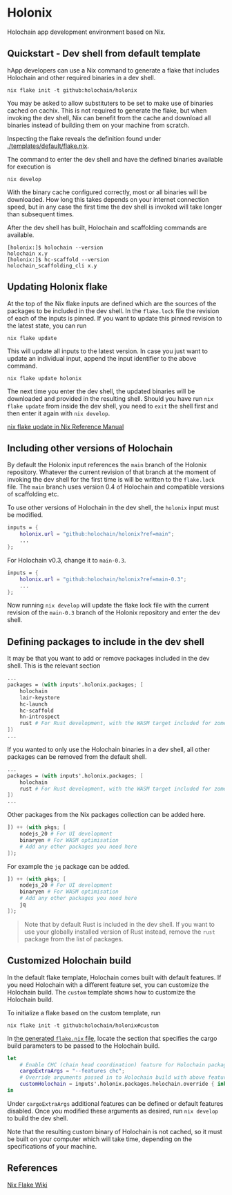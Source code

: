 # Holonix

Holochain app development environment based on Nix.

## Quickstart - Dev shell from default template

hApp developers can use a Nix command to generate a flake that includes Holochain and other required binaries in a dev shell.

```shell
nix flake init -t github:holochain/holonix
```

You may be asked to allow substituters to be set to make use of binaries cached on cachix. This is not required to generate the flake, but when invoking the dev shell, Nix can benefit from the cache and download all binaries instead of building them on your machine from scratch.

Inspecting the flake reveals the definition found under [./templates/default/flake.nix](./templates/default/flake.nix).

The command to enter the dev shell and have the defined binaries available for execution is

```shell
nix develop
```

With the binary cache configured correctly, most or all binaries will be downloaded. How long this takes depends on your internet connection speed, but in any case the first time the dev shell is invoked will take longer than subsequent times.

After the dev shell has built, Holochain and scaffolding commands are available.

```shell
[holonix:]$ holochain --version
holochain x.y
[holonix:]$ hc-scaffold --version
holochain_scaffolding_cli x.y
```

## Updating Holonix flake

At the top of the Nix flake inputs are defined which are the sources of the packages to be included in the dev shell. In the `flake.lock` file the revision of each of the inputs is pinned. If you want to update this pinned revision to the latest state, you can run

```shell
nix flake update
```

This will update all inputs to the latest version. In case you just want to update an individual input, append the input identifier to the above command.

```shell
nix flake update holonix
```

The next time you enter the dev shell, the updated binaries will be downloaded and provided in the resulting shell. Should you have run `nix flake update` from inside the dev shell, you need to `exit` the shell first and then enter it again with `nix develop`.

[nix flake update in Nix Reference Manual](https://nix.dev/manual/nix/latest/command-ref/new-cli/nix3-flake-update)

## Including other versions of Holochain

By default the Holonix input references the `main` branch of the Holonix repository. Whatever the current revision of that branch at the moment of invoking the dev shell for the first time is will be written to the `flake.lock` file. The `main` branch uses version 0.4 of Holochain and compatible versions of scaffolding etc.

To use other versions of Holochain in the dev shell, the `holonix` input must be modified.

```nix
inputs = {
    holonix.url = "github:holochain/holonix?ref=main";
    ...
};
```

For Holochain v0.3, change it to `main-0.3`.

```nix
inputs = {
    holonix.url = "github:holochain/holonix?ref=main-0.3";
    ...
};
```

Now running `nix develop` will update the flake lock file with the current revision of the `main-0.3` branch of the Holonix repository and enter the dev shell.

## Defining packages to include in the dev shell

It may be that you want to add or remove packages included in the dev shell. This is the relevant section

```nix
...
packages = (with inputs'.holonix.packages; [
    holochain
    lair-keystore
    hc-launch
    hc-scaffold
    hn-introspect
    rust # For Rust development, with the WASM target included for zome builds
])
...
```

If you wanted to only use the Holochain binaries in a dev shell, all other packages can be removed from the default shell.

```nix
...
packages = (with inputs'.holonix.packages; [
    holochain
    rust # For Rust development, with the WASM target included for zome builds
])
...
```

Other packages from the Nix packages collection can be added here.

```nix
]) ++ (with pkgs; [
    nodejs_20 # For UI development
    binaryen # For WASM optimisation
    # Add any other packages you need here
]);
```

For example the `jq` package can be added.

```nix
]) ++ (with pkgs; [
    nodejs_20 # For UI development
    binaryen # For WASM optimisation
    # Add any other packages you need here
    jq
]);
```

> Note that by default Rust is included in the dev shell. If you want to use your globally installed version of Rust instead, remove the `rust` package from the list of packages.

## Customized Holochain build

In the default flake template, Holochain comes built with default features. If you need Holochain with a different feature set, you can customize the Holochain build. The `custom` template shows how to customize the Holochain build.

To initialize a flake based on the custom template, run

```shell
nix flake init -t github:holochain/holonix#custom
```

In [the generated `flake.nix` file](./templates/custom/flake.nix), locate the section that specifies the cargo build parameters to be passed to the Holochain build.

```nix
let
    # Enable CHC (chain head coordination) feature for Holochain package.
    cargoExtraArgs = "--features chc";
    # Override arguments passed in to Holochain build with above feature arguments.
    customHolochain = inputs'.holonix.packages.holochain.override { inherit cargoExtraArgs; };
in
```

Under `cargoExtraArgs` additional features can be defined or default features disabled. Once you modified these arguments as desired, run `nix develop` to build the dev shell.

Note that the resulting custom binary of Holochain is not cached, so it must be built on your computer which will take time, depending on the specifications of your machine.

## References

[Nix Flake Wiki](https://wiki.nixos.org/wiki/Flakes)